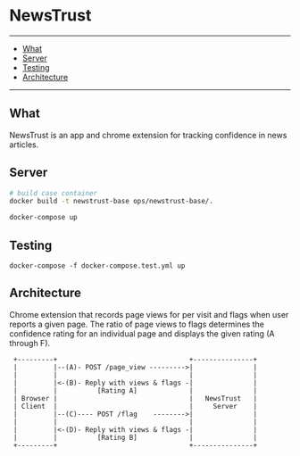 # NewsTrust


------

* [What](#what)
* [Server](#server)
* [Testing](#testing)
* [Architecture](#architecture)

-----

## What

NewsTrust is an app and chrome extension for tracking confidence in news articles.

## Server

```bash
# build case container
docker build -t newstrust-base ops/newstrust-base/.

docker-compose up
```

## Testing

```
docker-compose -f docker-compose.test.yml up
```

## Architecture

Chrome extension that records page views for per visit and flags when user reports a given page. The ratio of page views to flags determines the confidence rating for an individual page and displays the given rating (A through F).

     +---------+                                 +---------------+
     |         |--(A)- POST /page_view --------->|               |
     |         |                                 |               |
     |         |<-(B)- Reply with views & flags -|               |
     |         |          [Rating A]             |               |
     | Browser |                                 |   NewsTrust   |
     | Client  |                                 |     Server    |
     |         |--(C)---- POST /flag    -------->|               |
     |         |                                 |               |
     |         |<-(D)- Reply with views & flags -|               |
     |         |          [Rating B]             |               |
     +---------+                                 +---------------+
